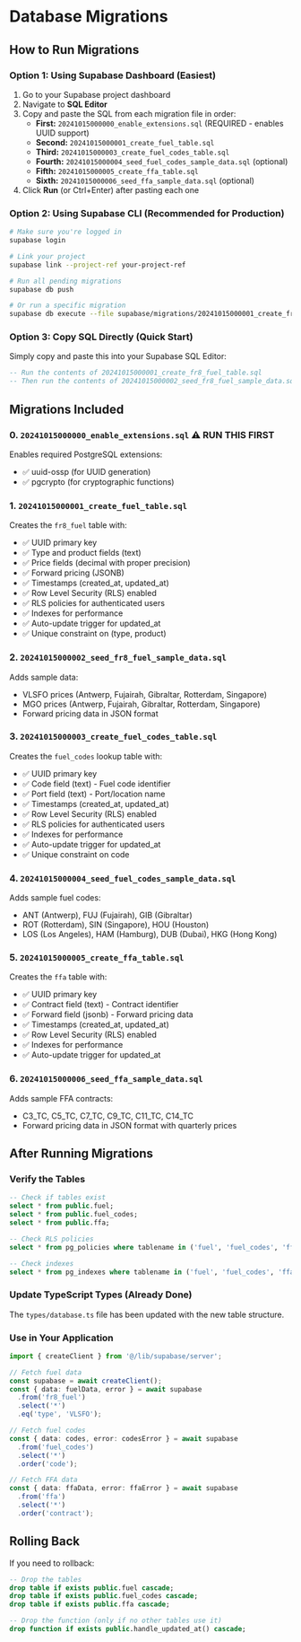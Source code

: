 # Database Migrations

## How to Run Migrations

### Option 1: Using Supabase Dashboard (Easiest)

1. Go to your Supabase project dashboard
2. Navigate to **SQL Editor**
3. Copy and paste the SQL from each migration file in order:
   - **First:** `20241015000000_enable_extensions.sql` (REQUIRED - enables UUID support)
   - **Second:** `20241015000001_create_fuel_table.sql`
   - **Third:** `20241015000003_create_fuel_codes_table.sql`
   - **Fourth:** `20241015000004_seed_fuel_codes_sample_data.sql` (optional)
   - **Fifth:** `20241015000005_create_ffa_table.sql`
   - **Sixth:** `20241015000006_seed_ffa_sample_data.sql` (optional)
4. Click **Run** (or Ctrl+Enter) after pasting each one

### Option 2: Using Supabase CLI (Recommended for Production)

```bash
# Make sure you're logged in
supabase login

# Link your project
supabase link --project-ref your-project-ref

# Run all pending migrations
supabase db push

# Or run a specific migration
supabase db execute --file supabase/migrations/20241015000001_create_fr8_fuel_table.sql
```

### Option 3: Copy SQL Directly (Quick Start)

Simply copy and paste this into your Supabase SQL Editor:

```sql
-- Run the contents of 20241015000001_create_fr8_fuel_table.sql
-- Then run the contents of 20241015000002_seed_fr8_fuel_sample_data.sql
```

## Migrations Included

### 0. `20241015000000_enable_extensions.sql` ⚠️ RUN THIS FIRST
Enables required PostgreSQL extensions:
- ✅ uuid-ossp (for UUID generation)
- ✅ pgcrypto (for cryptographic functions)

### 1. `20241015000001_create_fuel_table.sql`
Creates the `fr8_fuel` table with:
- ✅ UUID primary key
- ✅ Type and product fields (text)
- ✅ Price fields (decimal with proper precision)
- ✅ Forward pricing (JSONB)
- ✅ Timestamps (created_at, updated_at)
- ✅ Row Level Security (RLS) enabled
- ✅ RLS policies for authenticated users
- ✅ Indexes for performance
- ✅ Auto-update trigger for updated_at
- ✅ Unique constraint on (type, product)

### 2. `20241015000002_seed_fr8_fuel_sample_data.sql`
Adds sample data:
- VLSFO prices (Antwerp, Fujairah, Gibraltar, Rotterdam, Singapore)
- MGO prices (Antwerp, Fujairah, Gibraltar, Rotterdam, Singapore)
- Forward pricing data in JSON format

### 3. `20241015000003_create_fuel_codes_table.sql`
Creates the `fuel_codes` lookup table with:
- ✅ UUID primary key
- ✅ Code field (text) - Fuel code identifier
- ✅ Port field (text) - Port/location name
- ✅ Timestamps (created_at, updated_at)
- ✅ Row Level Security (RLS) enabled
- ✅ RLS policies for authenticated users
- ✅ Indexes for performance
- ✅ Auto-update trigger for updated_at
- ✅ Unique constraint on code

### 4. `20241015000004_seed_fuel_codes_sample_data.sql`
Adds sample fuel codes:
- ANT (Antwerp), FUJ (Fujairah), GIB (Gibraltar)
- ROT (Rotterdam), SIN (Singapore), HOU (Houston)
- LOS (Los Angeles), HAM (Hamburg), DUB (Dubai), HKG (Hong Kong)

### 5. `20241015000005_create_ffa_table.sql`
Creates the `ffa` table with:
- ✅ UUID primary key
- ✅ Contract field (text) - Contract identifier
- ✅ Forward field (jsonb) - Forward pricing data
- ✅ Timestamps (created_at, updated_at)
- ✅ Row Level Security (RLS) enabled
- ✅ Indexes for performance
- ✅ Auto-update trigger for updated_at

### 6. `20241015000006_seed_ffa_sample_data.sql`
Adds sample FFA contracts:
- C3_TC, C5_TC, C7_TC, C9_TC, C11_TC, C14_TC
- Forward pricing data in JSON format with quarterly prices

## After Running Migrations

### Verify the Tables

```sql
-- Check if tables exist
select * from public.fuel;
select * from public.fuel_codes;
select * from public.ffa;

-- Check RLS policies
select * from pg_policies where tablename in ('fuel', 'fuel_codes', 'ffa');

-- Check indexes
select * from pg_indexes where tablename in ('fuel', 'fuel_codes', 'ffa');
```

### Update TypeScript Types (Already Done)

The `types/database.ts` file has been updated with the new table structure.

### Use in Your Application

```typescript
import { createClient } from '@/lib/supabase/server';

// Fetch fuel data
const supabase = await createClient();
const { data: fuelData, error } = await supabase
  .from('fr8_fuel')
  .select('*')
  .eq('type', 'VLSFO');

// Fetch fuel codes
const { data: codes, error: codesError } = await supabase
  .from('fuel_codes')
  .select('*')
  .order('code');

// Fetch FFA data
const { data: ffaData, error: ffaError } = await supabase
  .from('ffa')
  .select('*')
  .order('contract');
```

## Rolling Back

If you need to rollback:

```sql
-- Drop the tables
drop table if exists public.fuel cascade;
drop table if exists public.fuel_codes cascade;
drop table if exists public.ffa cascade;

-- Drop the function (only if no other tables use it)
drop function if exists public.handle_updated_at() cascade;
```

